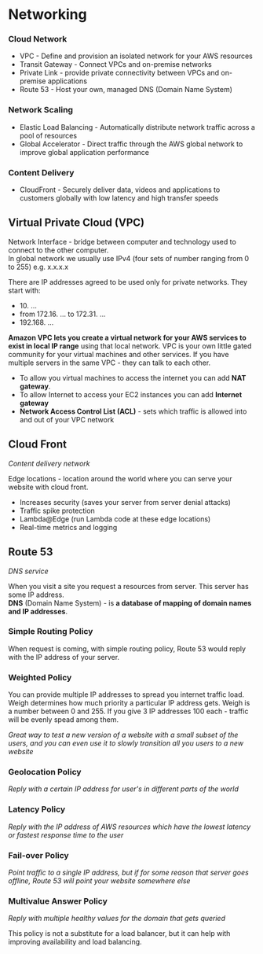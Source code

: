 # Networking

### Cloud Network

* VPC - Define and provision an isolated network for your AWS resources
* Transit Gateway - Connect VPCs and on-premise networks
* Private Link - provide private connectivity between VPCs and on-premise applications
* Route 53 - Host your own, managed DNS (Domain Name System)

### Network Scaling

* Elastic Load Balancing - Automatically distribute network traffic across a pool of resources
* Global Accelerator - Direct traffic through the AWS global network to improve global application performance

### Content Delivery

* CloudFront - Securely deliver data, videos and applications to customers globally with low latency and high transfer
  speeds

## Virtual Private Cloud (VPC)

Network Interface - bridge between computer and technology used to connect to the other computer.  
In global network we usually use IPv4 (four sets of number ranging from 0 to 255) e.g. x.x.x.x

There are IP addresses agreed to be used only for private networks. They start with:

* 10\. ...
* from 172.16. ... to 172.31. ...
* 192.168. ...

**Amazon VPC lets you create a virtual network for your AWS services to exist in local IP range** using that local
network.
VPC is your own little gated community for your virtual machines and other services. If you have multiple servers in the
same VPC - they can talk to each other.

* To allow you virtual machines to access the internet you can add **NAT gateway**.
* To allow Internet to access your EC2 instances you can add **Internet gateway**
* **Network Access Control List (ACL)** - sets which traffic is allowed into and out of your VPC network

## Cloud Front

*Content delivery network*

Edge locations - location around the world where you can serve your website with cloud front.

* Increases security (saves your server from server denial attacks)
* Traffic spike protection
* Lambda@Edge (run Lambda code at these edge locations)
* Real-time metrics and logging

## Route 53

*DNS service*

When you visit a site you request a resources from server. This server has some IP address.  
**DNS** (Domain Name System) - is **a database of mapping of domain names and IP addresses**.

### Simple Routing Policy

When request is coming, with simple routing policy, Route 53 would reply with the IP address of your server.

### Weighted Policy

You can provide multiple IP addresses to spread you internet traffic load. Weigh determines how much priority a
particular IP address gets. Weigh is a number between 0 and 255. If you give 3 IP addresses 100 each - traffic will be
evenly spead among them.

*Great way to test a new version of a website with a small subset of the users, and you can even use it to slowly
transition all you users to a new website*

### Geolocation Policy

*Reply with a certain IP address for user's in different parts of the world*

### Latency Policy

*Reply with the IP address of AWS resources which have the lowest latency or fastest response time to the user*

### Fail-over Policy

*Point traffic to a single IP address, but if for some reason that server goes offline, Route 53 will point your website
somewhere else*

### Multivalue Answer Policy

*Reply with multiple healthy values for the domain that gets queried*

This policy is not a substitute for a load balancer, but it can help with improving availability and load balancing.

